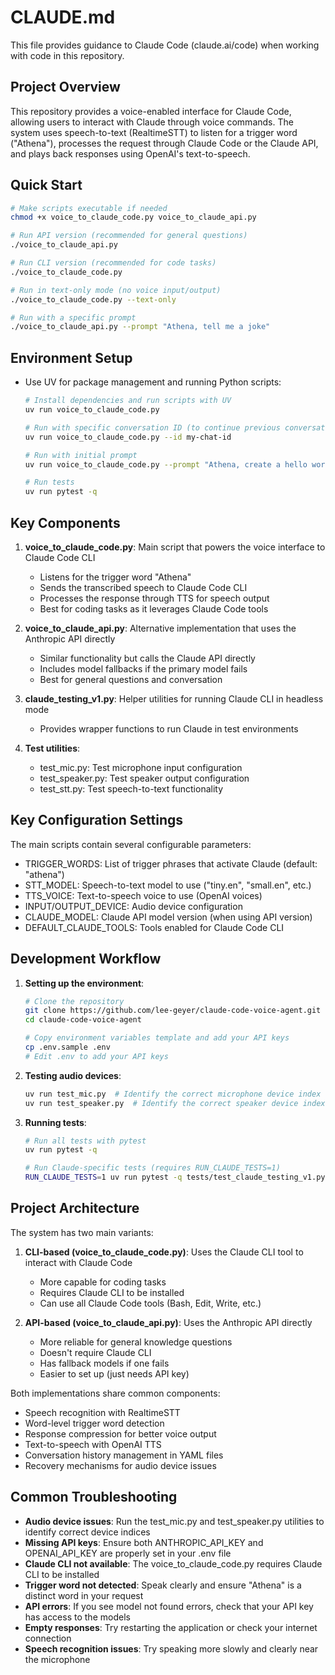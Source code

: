 # CLAUDE.md

This file provides guidance to Claude Code (claude.ai/code) when working with code in this repository.

## Project Overview

This repository provides a voice-enabled interface for Claude Code, allowing users to interact with Claude through voice commands. The system uses speech-to-text (RealtimeSTT) to listen for a trigger word ("Athena"), processes the request through Claude Code or the Claude API, and plays back responses using OpenAI's text-to-speech.

## Quick Start

```bash
# Make scripts executable if needed
chmod +x voice_to_claude_code.py voice_to_claude_api.py

# Run API version (recommended for general questions)
./voice_to_claude_api.py

# Run CLI version (recommended for code tasks)
./voice_to_claude_code.py

# Run in text-only mode (no voice input/output)
./voice_to_claude_code.py --text-only

# Run with a specific prompt
./voice_to_claude_api.py --prompt "Athena, tell me a joke"
```

## Environment Setup

- Use UV for package management and running Python scripts:
  ```bash
  # Install dependencies and run scripts with UV
  uv run voice_to_claude_code.py
  
  # Run with specific conversation ID (to continue previous conversations)
  uv run voice_to_claude_code.py --id my-chat-id
  
  # Run with initial prompt
  uv run voice_to_claude_code.py --prompt "Athena, create a hello world script"
  
  # Run tests
  uv run pytest -q
  ```

## Key Components

1. **voice_to_claude_code.py**: Main script that powers the voice interface to Claude Code CLI
   - Listens for the trigger word "Athena"
   - Sends the transcribed speech to Claude Code CLI
   - Processes the response through TTS for speech output
   - Best for coding tasks as it leverages Claude Code tools

2. **voice_to_claude_api.py**: Alternative implementation that uses the Anthropic API directly
   - Similar functionality but calls the Claude API directly
   - Includes model fallbacks if the primary model fails
   - Best for general questions and conversation

3. **claude_testing_v1.py**: Helper utilities for running Claude CLI in headless mode
   - Provides wrapper functions to run Claude in test environments

4. **Test utilities**:
   - test_mic.py: Test microphone input configuration
   - test_speaker.py: Test speaker output configuration
   - test_stt.py: Test speech-to-text functionality

## Key Configuration Settings

The main scripts contain several configurable parameters:
- TRIGGER_WORDS: List of trigger phrases that activate Claude (default: "athena")
- STT_MODEL: Speech-to-text model to use ("tiny.en", "small.en", etc.)
- TTS_VOICE: Text-to-speech voice to use (OpenAI voices)
- INPUT/OUTPUT_DEVICE: Audio device configuration
- CLAUDE_MODEL: Claude API model version (when using API version)
- DEFAULT_CLAUDE_TOOLS: Tools enabled for Claude Code CLI

## Development Workflow

1. **Setting up the environment**:
   ```bash
   # Clone the repository
   git clone https://github.com/lee-geyer/claude-code-voice-agent.git
   cd claude-code-voice-agent
   
   # Copy environment variables template and add your API keys
   cp .env.sample .env
   # Edit .env to add your API keys
   ```

2. **Testing audio devices**:
   ```bash
   uv run test_mic.py  # Identify the correct microphone device index
   uv run test_speaker.py  # Identify the correct speaker device index
   ```

3. **Running tests**:
   ```bash
   # Run all tests with pytest
   uv run pytest -q
   
   # Run Claude-specific tests (requires RUN_CLAUDE_TESTS=1)
   RUN_CLAUDE_TESTS=1 uv run pytest -q tests/test_claude_testing_v1.py
   ```

## Project Architecture

The system has two main variants:
1. **CLI-based (voice_to_claude_code.py)**: Uses the Claude CLI tool to interact with Claude Code
   - More capable for coding tasks
   - Requires Claude CLI to be installed
   - Can use all Claude Code tools (Bash, Edit, Write, etc.)

2. **API-based (voice_to_claude_api.py)**: Uses the Anthropic API directly
   - More reliable for general knowledge questions
   - Doesn't require Claude CLI
   - Has fallback models if one fails
   - Easier to set up (just needs API key)

Both implementations share common components:
- Speech recognition with RealtimeSTT
- Word-level trigger word detection
- Response compression for better voice output
- Text-to-speech with OpenAI TTS
- Conversation history management in YAML files
- Recovery mechanisms for audio device issues

## Common Troubleshooting

- **Audio device issues**: Run the test_mic.py and test_speaker.py utilities to identify correct device indices
- **Missing API keys**: Ensure both ANTHROPIC_API_KEY and OPENAI_API_KEY are properly set in your .env file
- **Claude CLI not available**: The voice_to_claude_code.py requires Claude CLI to be installed
- **Trigger word not detected**: Speak clearly and ensure "Athena" is a distinct word in your request
- **API errors**: If you see model not found errors, check that your API key has access to the models
- **Empty responses**: Try restarting the application or check your internet connection
- **Speech recognition issues**: Try speaking more slowly and clearly near the microphone